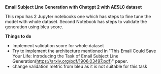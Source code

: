 **Email Subject Line Generation with Chatgpt 2 with AESLC dataset**

This repo has 2 Jupyter notebooks one which has steps to fine tune the model with whole dataset.
Second Notebook has steps to validate the generation using bleu score.


**Things to do**

* Implement validation score for whole dataset
* Try to implement the architecture mentioned in "This Email Could Save Your Life: Introducing the Task of Email Subject
  Line Generation(https://arxiv.org/pdf/1906.03497.pdf)" paper.
* change validation metric from bleu as it is not suitable for this task
